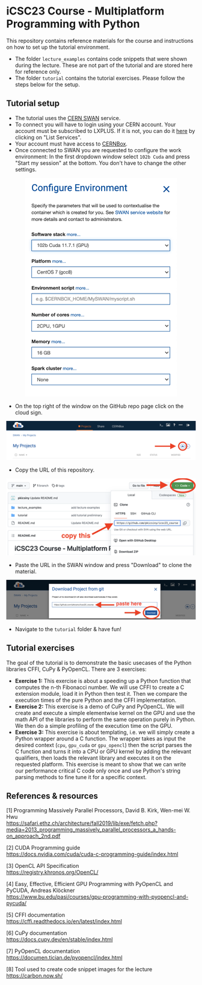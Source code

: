# iCSC23 Course - Multiplatform Programming with Python

This repository contains reference materials for the course and instructions on how to set up the tutorial environment. </br>
- The folder `lecture_examples` contains code snippets that were shown during the lecture. These are not part of the tutorial and are stored here for reference only.
- The folder `tutorial` contains the tutorial exercises. Please follow the steps below for the setup.

## Tutorial setup

- The tutorial uses the [CERN SWAN](https://swan.web.cern.ch/swan/) service.
- To connect you will have to login using your CERN account. Your account must be subscribed to LXPLUS. If it is not, you can do it [here](https://resources.web.cern.ch/resources/) by clicking on "List Services". 
- Your account must have access to [CERNBox](https://cernbox.cern.ch/).
- Once connected to SWAN you are requested to configure the work environment: In the first dropdown window select `102b Cuda` and press "Start my session"
 at the bottom. You don't have to change the other settings.
<p align="center">
  <img src="https://github.com/pkicsiny/icsc23_course/blob/main/readme_images/setup_1.png?raw=true" alt="Step 1"/>
</p>

- On the top right of the window on the GitHub repo page click on the cloud sign.
<p align="center">
  <img src="https://github.com/pkicsiny/icsc23_course/blob/main/readme_images/setup_2.png?raw=true" alt="Step 2"/>
</p>

- Copy the URL of this repository.
<p align="center">
  <img src="https://github.com/pkicsiny/icsc23_course/blob/main/readme_images/setup_3.png?raw=true" alt="Step 3"/>
</p>

- Paste the URL in the SWAN window and press "Download" to clone the material.
<p align="center">
  <img src="https://github.com/pkicsiny/icsc23_course/blob/main/readme_images/setup_4.png?raw=true" alt="Step 4"/>
</p>

- Navigate to the `tutorial` folder & have fun!
 
## Tutorial exercises

The goal of the tutorial is to demonstrate the basic usecases of the Python libraries CFFI, CuPy & PyOpenCL. There are 3 exercises:
- __Exercise 1:__ This exercise is about a speeding up a Python function that computes the n-th Fibonacci number. We will use CFFI to create a C extension module, load it in Python then test it. Then we compare the execution times of the pure Python and the CFFI implementation.
- __Exercise 2:__ This exercise is a demo of CuPy and PyOpenCL. We will create and execute a simple elementwise kernel on the GPU and use the math API of the libraries to perform the same operation purely in Python. We then do a simple profiling of the execution time on the GPU.
- __Exercise 3:__ This exercise is about templating, i.e. we will simply create a Python wrapper around a C function. The wrapper takes as input the desired context (`cpu`, `gpu_cuda` or `gpu_opencl`) then the script parses the C function and turns it into a CPU or GPU kernel by adding the relevant qualifiers, then loads the relevant library and executes it on the requested platform. This exercise is meant to show that we can write our performance critical C code only once and use Python's string parsing methods to fine tune it for a specific context.

## References & resources

[1] Programming Massively Parallel Processors, David B. Kirk, Wen-mei W. Hwu </br>
https://safari.ethz.ch/architecture/fall2019/lib/exe/fetch.php?media=2013_programming_massively_parallel_processors_a_hands-on_approach_2nd.pdf

[2] CUDA Programming guide </br> 
https://docs.nvidia.com/cuda/cuda-c-programming-guide/index.html

[3] OpenCL API Specification </br> 
https://registry.khronos.org/OpenCL/

[4] Easy, Effective, Efficient GPU Programming with PyOpenCL and PyCUDA, Andreas Klöckner </br> 
https://www.bu.edu/pasi/courses/gpu-programming-with-pyopencl-and-pycuda/

[5] CFFI documentation </br> 
https://cffi.readthedocs.io/en/latest/index.html

[6] CuPy documentation </br> 
https://docs.cupy.dev/en/stable/index.html

[7] PyOpenCL documentation </br> 
https://documen.tician.de/pyopencl/index.html

[8] Tool used to create code snippet images for the lecture </br>
https://carbon.now.sh/
